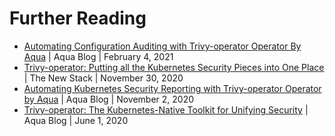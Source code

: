 # Further Reading

- [Automating Configuration Auditing with Trivy-operator Operator By Aqua](https://blog.aquasec.com/automating-configuration-auditing-starboard-operator) | Aqua Blog | February 4, 2021
- [Trivy-operator: Putting all the Kubernetes Security Pieces into One Place](https://thenewstack.io/starboard-putting-all-the-kubernetes-security-pieces-into-one-place/) | The New Stack | November 30, 2020
- [Automating Kubernetes Security Reporting with Trivy-operator Operator by Aqua](https://blog.aquasec.com/automate-kubernetes-security-reporting-starboard-operator) | Aqua Blog | November 2, 2020
- [Trivy-operator: The Kubernetes-Native Toolkit for Unifying Security](https://blog.aquasec.com/starboard-kubernetes-tools) | Aqua Blog | June 1, 2020

